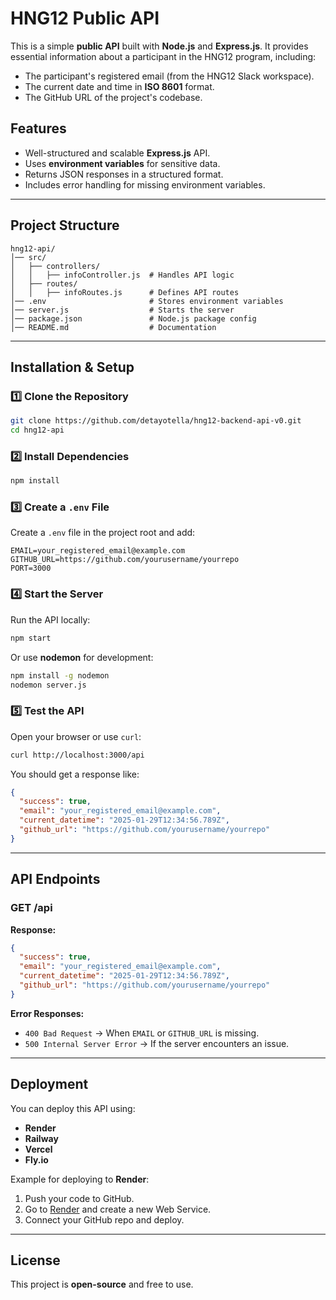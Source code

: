 # HNG12 Public API

This is a simple **public API** built with **Node.js** and **Express.js**. It provides essential information about a participant in the HNG12 program, including:
- The participant's registered email (from the HNG12 Slack workspace).
- The current date and time in **ISO 8601** format.
- The GitHub URL of the project's codebase.

## Features
- Well-structured and scalable **Express.js** API.
- Uses **environment variables** for sensitive data.
- Returns JSON responses in a structured format.
- Includes error handling for missing environment variables.

---

## Project Structure
```
hng12-api/
│── src/
│   ├── controllers/
│   │   ├── infoController.js  # Handles API logic
│   ├── routes/
│   │   ├── infoRoutes.js      # Defines API routes
│── .env                       # Stores environment variables
│── server.js                  # Starts the server
│── package.json               # Node.js package config
│── README.md                  # Documentation
```

---

## Installation & Setup

### 1️⃣ Clone the Repository
```sh
git clone https://github.com/detayotella/hng12-backend-api-v0.git
cd hng12-api
```

### 2️⃣ Install Dependencies
```sh
npm install
```

### 3️⃣ Create a `.env` File
Create a `.env` file in the project root and add:
```env
EMAIL=your_registered_email@example.com
GITHUB_URL=https://github.com/yourusername/yourrepo
PORT=3000
```

### 4️⃣ Start the Server
Run the API locally:
```sh
npm start
```
Or use **nodemon** for development:
```sh
npm install -g nodemon
nodemon server.js
```

### 5️⃣ Test the API
Open your browser or use `curl`:
```sh
curl http://localhost:3000/api
```
You should get a response like:
```json
{
  "success": true,
  "email": "your_registered_email@example.com",
  "current_datetime": "2025-01-29T12:34:56.789Z",
  "github_url": "https://github.com/yourusername/yourrepo"
}
```

---

## API Endpoints
### **GET /api**
**Response:**
```json
{
  "success": true,
  "email": "your_registered_email@example.com",
  "current_datetime": "2025-01-29T12:34:56.789Z",
  "github_url": "https://github.com/yourusername/yourrepo"
}
```

**Error Responses:**
- `400 Bad Request` → When `EMAIL` or `GITHUB_URL` is missing.
- `500 Internal Server Error` → If the server encounters an issue.

---

## Deployment
You can deploy this API using:
- **Render**
- **Railway**
- **Vercel**
- **Fly.io**

Example for deploying to **Render**:
1. Push your code to GitHub.
2. Go to [Render](https://render.com/) and create a new Web Service.
3. Connect your GitHub repo and deploy.

---

## License
This project is **open-source** and free to use.


